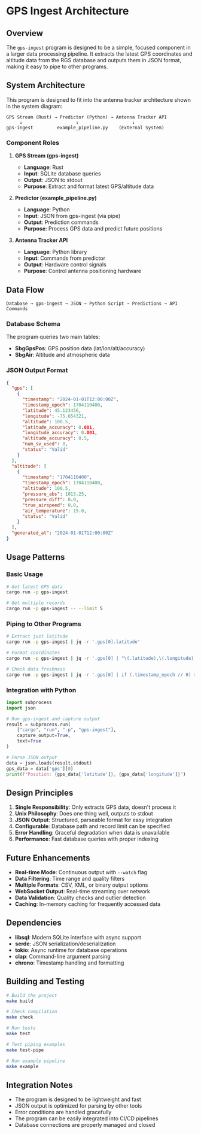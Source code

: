 # GPS Ingest Architecture

## Overview

The `gps-ingest` program is designed to be a simple, focused component in a larger data processing pipeline. It extracts the latest GPS coordinates and altitude data from the RGS database and outputs them in JSON format, making it easy to pipe to other programs.

## System Architecture

This program is designed to fit into the antenna tracker architecture shown in the system diagram:

```
GPS Stream (Rust) → Predictor (Python) → Antenna Tracker API
     ↓                    ↓                    ↓
gps-ingest         example_pipeline.py    (External System)
```

### Component Roles

1. **GPS Stream (gps-ingest)**
   - **Language**: Rust
   - **Input**: SQLite database queries
   - **Output**: JSON to stdout
   - **Purpose**: Extract and format latest GPS/altitude data

2. **Predictor (example_pipeline.py)**
   - **Language**: Python
   - **Input**: JSON from gps-ingest (via pipe)
   - **Output**: Prediction commands
   - **Purpose**: Process GPS data and predict future positions

3. **Antenna Tracker API**
   - **Language**: Python library
   - **Input**: Commands from predictor
   - **Output**: Hardware control signals
   - **Purpose**: Control antenna positioning hardware

## Data Flow

```
Database → gps-ingest → JSON → Python Script → Predictions → API Commands
```

### Database Schema

The program queries two main tables:

- **SbgGpsPos**: GPS position data (lat/lon/alt/accuracy)
- **SbgAir**: Altitude and atmospheric data

### JSON Output Format

```json
{
  "gps": [
    {
      "timestamp": "2024-01-01T12:00:00Z",
      "timestamp_epoch": 1704110400,
      "latitude": 45.123456,
      "longitude": -75.654321,
      "altitude": 100.5,
      "latitude_accuracy": 0.001,
      "longitude_accuracy": 0.001,
      "altitude_accuracy": 0.5,
      "num_sv_used": 8,
      "status": "Valid"
    }
  ],
  "altitude": [
    {
      "timestamp": "1704110400",
      "timestamp_epoch": 1704110400,
      "altitude": 100.5,
      "pressure_abs": 1013.25,
      "pressure_diff": 0.0,
      "true_airspeed": 0.0,
      "air_temperature": 15.0,
      "status": "Valid"
    }
  ],
  "generated_at": "2024-01-01T12:00:00Z"
}
```

## Usage Patterns

### Basic Usage
```bash
# Get latest GPS data
cargo run -p gps-ingest

# Get multiple records
cargo run -p gps-ingest -- --limit 5
```

### Piping to Other Programs
```bash
# Extract just latitude
cargo run -p gps-ingest | jq -r '.gps[0].latitude'

# Format coordinates
cargo run -p gps-ingest | jq -r '.gps[0] | "\(.latitude),\(.longitude),\(.altitude)"'

# Check data freshness
cargo run -p gps-ingest | jq -r '.gps[0] | if (.timestamp_epoch // 0) > (now - 3600) then "Recent" else "Stale" end'
```

### Integration with Python
```python
import subprocess
import json

# Run gps-ingest and capture output
result = subprocess.run(
    ["cargo", "run", "-p", "gps-ingest"],
    capture_output=True,
    text=True
)

# Parse JSON output
data = json.loads(result.stdout)
gps_data = data['gps'][0]
print(f"Position: {gps_data['latitude']}, {gps_data['longitude']}")
```

## Design Principles

1. **Single Responsibility**: Only extracts GPS data, doesn't process it
2. **Unix Philosophy**: Does one thing well, outputs to stdout
3. **JSON Output**: Structured, parseable format for easy integration
4. **Configurable**: Database path and record limit can be specified
5. **Error Handling**: Graceful degradation when data is unavailable
6. **Performance**: Fast database queries with proper indexing

## Future Enhancements

- **Real-time Mode**: Continuous output with `--watch` flag
- **Data Filtering**: Time range and quality filters
- **Multiple Formats**: CSV, XML, or binary output options
- **WebSocket Output**: Real-time streaming over network
- **Data Validation**: Quality checks and outlier detection
- **Caching**: In-memory caching for frequently accessed data

## Dependencies

- **libsql**: Modern SQLite interface with async support
- **serde**: JSON serialization/deserialization
- **tokio**: Async runtime for database operations
- **clap**: Command-line argument parsing
- **chrono**: Timestamp handling and formatting

## Building and Testing

```bash
# Build the project
make build

# Check compilation
make check

# Run tests
make test

# Test piping examples
make test-pipe

# Run example pipeline
make example
```

## Integration Notes

- The program is designed to be lightweight and fast
- JSON output is optimized for parsing by other tools
- Error conditions are handled gracefully
- The program can be easily integrated into CI/CD pipelines
- Database connections are properly managed and closed


